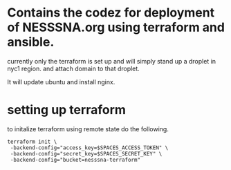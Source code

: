 # Contains the codez for deployment of NESSSNA.org using terraform and ansible.

currently only the terraform is set up and will simply stand up a droplet in nyc1 region. and attach domain to that droplet.

It will update ubuntu and install nginx.

# setting up terraform

to initalize terraform using remote state do the following. 
```
terraform init \
 -backend-config="access_key=$SPACES_ACCESS_TOKEN" \
 -backend-config="secret_key=$SPACES_SECRET_KEY" \
 -backend-config="bucket=nesssna-terraform"
```